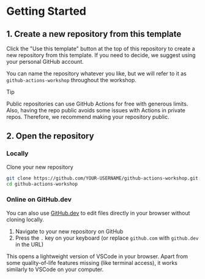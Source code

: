 # Getting Started

## 1. Create a new repository from this template

Click the "Use this template" button at the top of this repository to create a new repository from this template. If you
need to decide, we suggest using your personal GitHub account.

You can name the repository whatever you like, but we will refer to it as `github-actions-workshop` throughout the
workshop.

> [!TIP]
> Public repositories can use GitHub Actions for free with generous limits.
> Also, having the repo public avoids some issues with Actions in private repos.
> Therefore, we recommend making your repository public.

## 2. Open the repository

### Locally

Clone your new repository

```bash
git clone https://github.com/YOUR-USERNAME/github-actions-workshop.git
cd github-actions-workshop
```

### Online on GitHub.dev

You can also use [GitHub.dev](https://github.dev) to edit files directly in your browser without cloning locally.

1. Navigate to your new repository on GitHub
2. Press the `.` key on your keyboard (or replace `github.com` with `github.dev` in the URL)

This opens a lightweight version of VSCode in your browser.
Apart from some quality-of-life features missing (like terminal access), it works similarly to VSCode on your computer.
